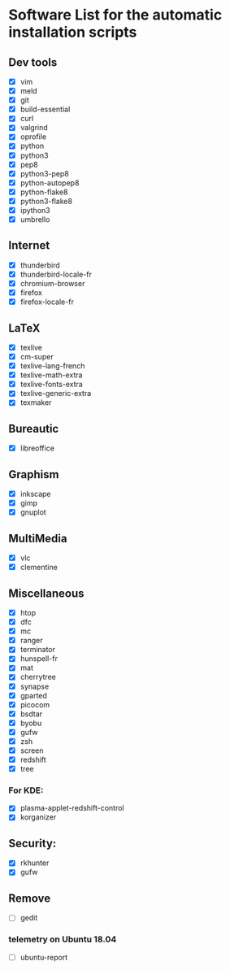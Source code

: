 # Software List for the automatic installation scripts

## Dev tools
- [x] vim
- [x] meld
- [x] git
- [x] build-essential
- [x] curl
- [x] valgrind
- [x] oprofile
- [x] python
- [x] python3
- [x] pep8
- [x] python3-pep8
- [x] python-autopep8
- [x] python-flake8
- [x] python3-flake8
- [x] ipython3
- [x] umbrello

## Internet
- [x] thunderbird
- [x] thunderbird-locale-fr
- [x] chromium-browser
- [x] firefox
- [x] firefox-locale-fr

## LaTeX
- [x] texlive
- [x] cm-super
- [x] texlive-lang-french
- [x] texlive-math-extra
- [x] texlive-fonts-extra
- [x] texlive-generic-extra
- [x] texmaker

## Bureautic
- [x] libreoffice

## Graphism
- [x] inkscape
- [x] gimp
- [x] gnuplot

## MultiMedia
- [x] vlc
- [x] clementine

## Miscellaneous
- [x] htop
- [x] dfc
- [x] mc
- [x] ranger
- [x] terminator
- [x] hunspell-fr
- [x] mat
- [x] cherrytree
- [x] synapse
- [x] gparted
- [x] picocom
- [x] bsdtar
- [x] byobu
- [x] gufw
- [x] zsh
- [x] screen
- [x] redshift
- [x] tree

### For KDE:
- [x] plasma-applet-redshift-control
- [x] korganizer

## Security:
- [x] rkhunter
- [x] gufw

## Remove
- [ ] gedit

### telemetry on Ubuntu 18.04
- [ ] ubuntu-report
